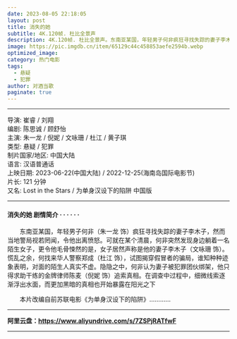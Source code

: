 ```yaml
---
date: 2023-08-05 22:18:05
layout: post
title: 消失的她
subtitle: 4K.120帧. 杜比全景声
description: 4K.120帧. 杜比全景声。东南亚某国，年轻男子何非疯狂寻找失踪的妻子李木子，然而当地警局视若罔闻，令他出离愤怒。可就在某个清晨，何非突然发现身边躺着一名陌生女子，更令他毛骨悚然的是，女子居然声称是他的妻子李木子。慌乱之余，何找来华人警察郑成，试图揭穿假冒者的骗局，谁知种种迹象表明，对面的陌生人真实不虚......
image: https://pic.imgdb.cn/item/65129c44c458853aefe2594b.webp
optimized_image: 
category: 热门电影
tags:
  - 悬疑
  - 犯罪
author: 对酒当歌
paginate: true
---
```


---

导演: 崔睿 / 刘翔  
编剧: 陈思诚 / 顾舒怡  
主演: 朱一龙 / 倪妮 / 文咏珊 / 杜江 / 黄子琪  
类型: 悬疑 / 犯罪  
制片国家/地区: 中国大陆  
语言: 汉语普通话  
上映日期: 2023-06-22(中国大陆) / 2022-12-25(海南岛国际电影节)  
片长: 121 分钟  
又名: Lost in the Stars / 为单身汉设下的陷阱 中国版  

---

#### 消失的她 剧情简介 · · · · · ·

　　东南亚某国，年轻男子何非（朱一龙 饰）疯狂寻找失踪的妻子李木子，然而当地警局视若罔闻，令他出离愤怒。可就在某个清晨，何非突然发现身边躺着一名陌生女子，更令他毛骨悚然的是，女子居然声称是他的妻子李木子（文咏珊 饰）。慌乱之余，何找来华人警察郑成（杜江 饰），试图揭穿假冒者的骗局，谁知种种迹象表明，对面的陌生人真实不虚。隐隐之中，何非认为妻子被犯罪团伙绑架，他只得求助干练的金牌律师陈麦（倪妮 饰）追索真相。在调查中过程中，细微线索逐渐浮出水面，而更加黑暗的真相也开始暴露在阳光之下

　　本片改编自前苏联电影《为单身汉设下的陷阱》…………

---

**阿里云盘：<https://www.aliyundrive.com/s/7ZSPjRATfwF>**

---

